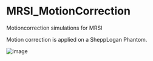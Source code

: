 # MRSI_MotionCorrection
Motioncorrection simulations for MRSI

Motion correction is applied on a SheppLogan Phantom.

![image](https://user-images.githubusercontent.com/30341974/156747773-0d6d4bb8-4b2b-4dba-95e3-7e3861f9250c.png)
